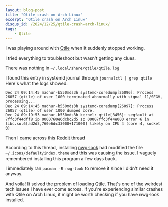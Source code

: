 ```yaml
---
layout: blog-post
title: "Qtile crash on Arch Linux"
excerpt: "Qtile crash on Arch Linux"
disqus_id: /2024/12/25/qtile-crash-arch-linux/
tags:
    - Qtile
---
```


I was playing around with [Qtile](https://qtile.org/) when it suddenly stopped working.

I tried everything to troubleshoot but wasn't getting any clues.

There was nothing in `~/.local/share/qtile/qtile.log`

I found this entry in systemd journal through `journalctl | grep qtile`
Here's what the logs showed:


```
Dec 24 09:14:45 madhur-b550mds3h systemd-coredump[26096]: Process 26057 (qtile) of user 1000 terminated abnormally with signal 11/SEGV, processing...
Dec 24 09:14:45 madhur-b550mds3h systemd-coredump[26097]: Process 26057 (qtile) of user 1000 dumped core.
Dec 24 09:19:53 madhur-b550mds3h kernel: qtile[3456]: segfault at 7ffc3f44dff8 ip 0000760e6dcbc2d5 sp 00007ffc3f44e000 error 6 in libc.so.6[ad2d5,760e6dc33000+171000] likely on CPU 4 (core 4, socket 0)
```

Then I came across this [Reddit thread](https://www.reddit.com/r/archlinux/comments/1gtgx9e/some_applications_dump_core_after_update/)


According to this thread, installing [nwg-look](https://github.com/nwg-piotr/nwg-look) had modified the file `~/.icons/default/index.theme` and this was causing the issue. I vaguely remembered installing this program a few days back.

I immediately ran `pacman -R nwg-look` to remove it since I didn't need it anyway.

And voila! It solved the problem of loading Qtile. That's one of the weirdest tech issues I have ever come across. If you're experiencing similar crashes with Qtile on Arch Linux, it might be worth checking if you have nwg-look installed.

